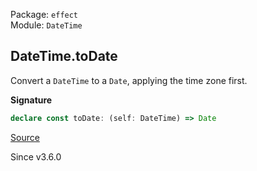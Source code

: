 Package: `effect`<br />
Module: `DateTime`<br />

## DateTime.toDate

Convert a `DateTime` to a `Date`, applying the time zone first.

**Signature**

```ts
declare const toDate: (self: DateTime) => Date
```

[Source](https://github.com/Effect-TS/effect/tree/main/packages/effect/src/DateTime.ts#L913)

Since v3.6.0